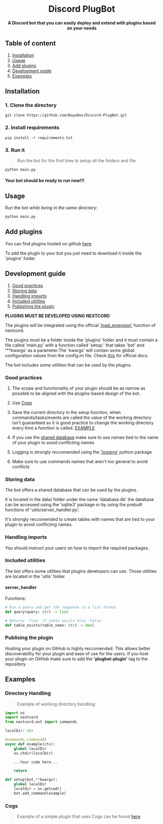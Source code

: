# <div align='center'>Discord PlugBot</div>

 #### <div align='center'>A Discord bot that you can easily deploy and extend with plugins based on your needs</div>

 ## Table of content
 
 1. [Installation](#install)
 2. [Usage](#usage)
 3. [Add plugins](#add_plugins)
 4. [Development guide](#dev)
 5. [Examples](#examples)

<a id='install'></a>
## Installation

### 1. Clone the directory

```git
git clone https://github.com/BayoDev/Discord-PlugBot.git
```

### 2. Install requirements

```pip
pip install -r requirements.txt
```

### 3. Run it
> Run the bot for the first time to setup all the folders and file

```py
python main.py
```

#### Your bot should be ready to run now!!!

<a id='usage'></a>
## Usage

Run the bot *while being in the same directory*:
```python
python main.py
```

<a id='add_plugins'></a>
## Add plugins

You can find plugins hosted on github <a href='https://github.com/topics/plugbot-plugin'>here</a>

To add the plugin to your bot you just need to download it inside the 'plugins' folder

<a id='dev'></a>
## Development guide

1. [Good practices](#dev_gp)
2. [Storing data](#dev_sd)
3. [Handling imports](#dev_imp)
4. [Included utilities](#dev_util)
5. [Publishing the plugin](#dev_pub)

**PLUGINS MUST BE DEVELOPED USING NEXTCORD**

The plugins will be integrated using the official ['load_extension'](https://docs.nextcord.dev/en/stable/ext/commands/extensions.html#primer) function of nextcord.

The plugins must be a folder inside the 'plugins' folder and it must contain a file called 'main.py' with a function called 'setup;' that takes 'bot' and '**kwargs' as a parameter.The 'kwargs' will contain some global configuration values from the config.ini  file. Check [this](https://docs.nextcord.dev/en/stable/ext/commands/extensions.html#primer) for official docs.

The bot includes some utilities that can be used by the plugins.

<a id='dev_gp'></a>

### Good practices

1. The scope and functionality of your plugin should be as narrow as possible to be aligned with the plugins-based design of the bot.

2. Use [Cogs](https://docs.nextcord.dev/en/stable/ext/commands/api.html#nextcord.ext.commands.Cog)

3. Save the current directory in the setup function, when commands/tasks/events are called the value of the working directory isn't guaranteed so it is good practice to change the working directory every time a function is called. [EXAMPLE](#wd_ex)

4. If you use the [shared database](#storing_data) make sure to use names tied to the name of your plugin to avoid conflicting names

5. Logging is strongly reccomended using the ['logging'](https://docs.python.org/3/library/logging.html) python package 

6. Make sure to use commands names that aren't too general to avoid conflicts

<a id='dev_sd'></a>

### Storing data

The bot offers a shared database that can be used by the plugins.

It is located in the data/ folder under the name 'database.db' the database can be accessed using the 'sqlite3' package or by using the prebuilt functions  of 'utils/server_handler.py'.

It's strongly reccomended to create tables with names that are tied to your plugin to avoid conflicting names.

<a id='dev_imp'></a>

### Handling imports

You should instruct your users on how to import the required packages.

<a id='dev_util'></a>

### Included utilities

The bot offers some utilities that plugins developers can use. Those utilities are located in the 'utils' folder

#### server_handler

Functions:

```python
# Run a query and get the response in a list format
def query(query: str) -> list
```
```python
# Returns 'True' if table exists else 'False'
def table_exists(table_name: str) -> bool
```

<a id='dev_pub'></a>

### Publising the plugin

Hosting your plugin on GitHub is highly reccomended. This allows better discoverability for your plugin and ease of use for the users. If you host your plugin on GitHub make sure to add the **'plugbot-plugin'** tag to the repository.

<a id='examples'></a>
## Examples

<a id='wd_ex'></a>

### Directory Handling

>Example of working directory handling:

```python
import os
import nextcord
from nextcord.ext import commands

localDir: str

@commands.command()
async def example(ctx):
    global localDir
    os.chdir(localDir)

    ...Your code here...

    return

def setup(bot,**kwargs):
    global localDir
    localDir = os.getcwd()
    bot.add_command(example)
```


<a id='cogs_ex'></a>

### Cogs
>Example of a simple plugin that uses Cogs can be found [here](https://github.com/BayoDev/CuteGifs-PlugBot)
